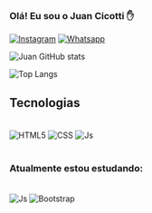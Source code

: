### Olá! Eu sou o Juan Cicotti ✋

[![Instagram](https://img.shields.io/badge/Instagram-E4405F?style=for-the-badge&logo=instagram&logoColor=white)](https://www.instagram.com/juancicotti/)
[![Whatsapp](https://img.shields.io/badge/WhatsApp-25D366?style=for-the-badge&logo=whatsapp&logoColor=white)](https://api.whatsapp.com/send?phone=5511995959032)

![Juan GitHub stats](https://github-readme-stats.vercel.app/api?username=JuanCicotti2003&show_icons=true&theme=tokyonight)

![Top Langs](https://github-readme-stats.vercel.app/api/top-langs/?username=JuanCicotti2003&layout=compact)

## Tecnologias

<div style="display: inline_block"><br/>
    <img align="center" alt ="HTML5" src="https://img.shields.io/badge/HTML5-E34F26?style=for-the-badge&logo=html5&logoColor=white">
    <img align="center" alt ="CSS" src="https://img.shields.io/badge/CSS3-1572B6?style=for-the-badge&logo=css3&logoColor=white">
    <img align="center" alt ="Js" src="https://img.shields.io/badge/JavaScript-323330?style=for-the-badge&logo=javascript&logoColor=F7DF1E">
</div><br/>

### Atualmente estou estudando:
<div style="display: inline_block"><br/>
<img align="center" alt ="Js" src="https://img.shields.io/badge/JavaScript-F7DF1E?style=for-the-badge&logo=javascript&logoColor=black">
<img align="center" alt ="Bootstrap" src="https://img.shields.io/badge/Bootstrap-563D7C?style=for-the-badge&logo=bootstrap&logoColor=white">
</div><br/>
